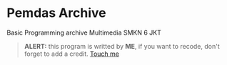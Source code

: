 # Pemdas Archive
Basic Programming archive Multimedia SMKN 6 JKT

> **ALERT:** this program is writted by **ME**, if you want to recode, don't forget to add a credit.
[Touch me](https://www.instagram.com/raffgbrnn_/)
